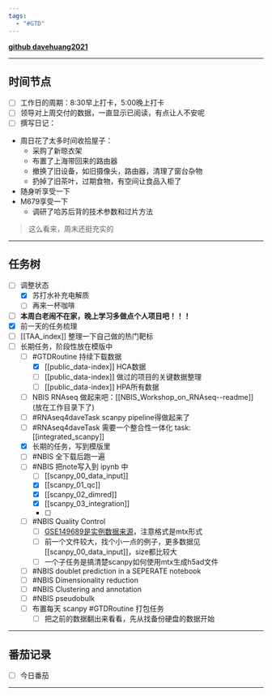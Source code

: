 ```yaml
---
tags:
  - "#GTD"
---
```

[**github davehuang2021**](https://github.com/davehuang2021)

---
## 时间节点

- [ ] 工作日的周期：8:30早上打卡，5:00晚上打卡
- [ ] 领导对上周交付的数据，一直显示已阅读，有点让人不安呢
- [ ] 撰写日记：
- 周日花了太多时间收拾屋子：
	- 采购了新晾衣架
	- 布置了上海带回来的路由器
	- 撤换了旧设备，如旧摄像头，路由器，清理了窗台杂物
	- 扔掉了旧茶叶，过期食物，有空间让食品入柜了
- 随身听享受一下
- M679享受一下
	- 调研了哈苏后背的技术参数和过片方法

> 这么看来，周末还挺充实的

---
## 任务树

- [ ] 调整状态
	- [x] 苏打水补充电解质
	- [ ] 再来一杯咖啡
- [ ] **本周白老闹不在家，晚上学习多做点个人项目吧！！！**
- [x] 前一天的任务梳理
- [ ] [[TAA_index]] 整理一下自己做的热门靶标
- [ ] 长期任务，阶段性放在模版中
	- [ ] #GTDRoutine 持续下载数据
		- [x] [[public_data-index]] HCA数据
		- [ ] [[public_data-index]] 做过的项目的关键数据整理
		- [ ] [[public_data-index]] HPA所有数据
	- [ ] NBIS RNAseq 做起来吧：[[NBIS_Workshop_on_RNAseq--readme]] (放在工作目录下了)
	- [ ] #RNAseq4daveTask scanpy pipeline得做起来了
	- [ ] #RNAseq4daveTask 需要一个整合性一体化 task: [[integrated_scanpy]]
    - [x] 长期的任务，写到模版里
    - [ ] #NBIS 全下载后跑一遍
    - [ ] #NBIS 把note写入到 ipynb 中
	    - [ ] [[scanpy_00_data_input]]
	    - [x] [[scanpy_01_qc]]
	    - [x] [[scanpy_02_dimred]]
	    - [x] [[scanpy_03_integration]]
	    - [ ] 
    - [ ] #NBIS Quality Control
	    - [ ] [GSE149689是实例数据来源](https://www.ncbi.nlm.nih.gov/geo/query/acc.cgi?acc=GSE149689)，注意格式是mtx形式 
	    - [ ] 前一个文件较大，找个小一点的例子，更多数据见[[scanpy_00_data_input]]，size都比较大
	    - [ ] 一个子任务是搞清楚scanpy如何使用mtx生成h5ad文件
    - [ ] #NBIS doublet prediction in a SEPERATE notebook
    - [ ] #NBIS Dimensionality reduction
    - [ ] #NBIS Clustering and annotation
    - [ ] #NBIS pseudobulk
    - [ ] 布置每天 scanpy #GTDRoutine 打包任务
	    - [ ] 把之前的数据翻出来看看，先从找备份硬盘的数据开始
    
---
## 番茄记录

- [ ] 今日番茄

---
